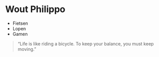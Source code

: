 # Wout Philippo
* Fietsen
* Lopen
* Gamen
> “Life is like riding a bicycle. To keep your balance, you must keep moving.”